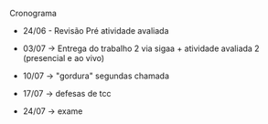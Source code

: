 Cronograma

* 24/06 - Revisão Pré atividade avaliada

* 03/07 -> Entrega do trabalho 2 via sigaa + atividade avaliada 2 (presencial e ao vivo)

* 10/07 -> "gordura" segundas chamada

* 17/07 -> defesas de tcc

* 24/07 -> exame
